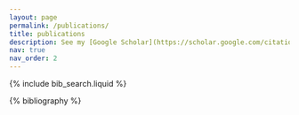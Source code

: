 ```yaml
---
layout: page
permalink: /publications/
title: publications
description: See my [Google Scholar](https://scholar.google.com/citations?user=rEN9RhsAAAAJ&hl=en) profile for an up-to-date list.
nav: true
nav_order: 2
---
```


<!-- _pages/publications.md -->

<!-- Bibsearch Feature -->

{% include bib_search.liquid %}

<div class="publications">

{% bibliography %}

</div>
